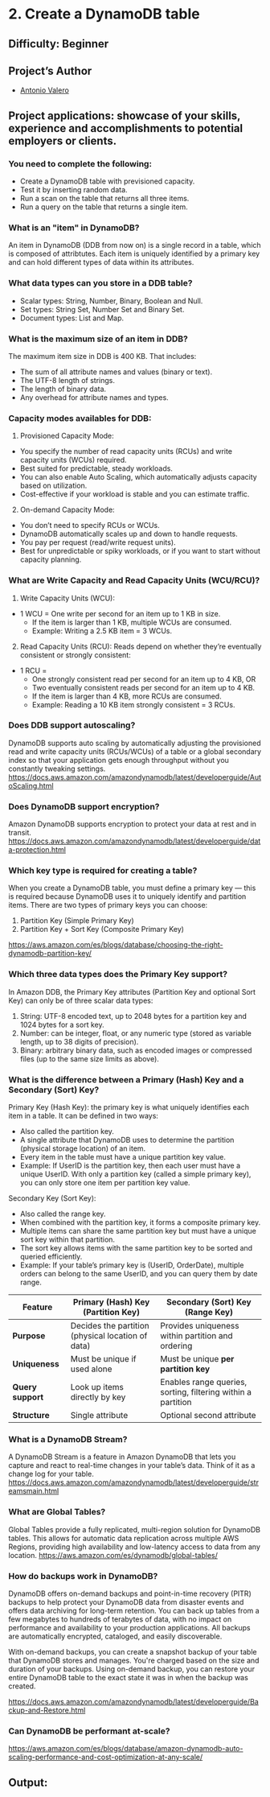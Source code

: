 # 2. Create a DynamoDB table
 
## Difficulty: Beginner

## Project’s Author 
* [Antonio Valero](https://www.linkedin.com/in/avalero89/) 

 
## Project applications: showcase of your skills, experience and accomplishments to potential employers or clients. 
 

### You need to complete the following:

  *   Create a DynamoDB table with previsioned capacity.
  *   Test it by inserting random data.
  *   Run a scan on the table that returns all three items.
  *   Run a query on the table that returns a single item.


### What is an "item" in DynamoDB?
An item in DynamoDB (DDB from now on) is a single record in a table, which is composed of attribtutes. Each item is uniquely identified by a primary key and can hold different types of data within its attributes.


### What data types can you store in a DDB table?
  * Scalar types: String, Number, Binary, Boolean and Null.
  * Set types: String Set, Number Set and Binary Set.
  * Document types: List and Map.  


### What is the maximum size of an item in DDB?
The maximum item size in DDB is 400 KB. That includes:
 * The sum of all attribute names and values (binary or text).
 * The UTF-8 length of strings.
 * The length of binary data.
 * Any overhead for attribute names and types.


### Capacity modes availables for DDB:
1. Provisioned Capacity Mode:
 * You specify the number of read capacity units (RCUs) and write capacity units (WCUs) required.
 * Best suited for predictable, steady workloads.
 * You can also enable Auto Scaling, which automatically adjusts capacity based on utilization.
 * Cost-effective if your workload is stable and you can estimate traffic.


2. On-demand Capacity Mode:
 * You don’t need to specify RCUs or WCUs.
 * DynamoDB automatically scales up and down to handle requests.
 * You pay per request (read/write request units).
 * Best for unpredictable or spiky workloads, or if you want to start without capacity planning.


### What are Write Capacity and Read Capacity Units (WCU/RCU)?
1. Write Capacity Units (WCU):
 *  1 WCU = One write per second for an item up to 1 KB in size.
    * If the item is larger than 1 KB, multiple WCUs are consumed.
     * Example: Writing a 2.5 KB item = 3 WCUs.

    
2. Read Capacity Units (RCU):
Reads depend on whether they’re eventually consistent or strongly consistent:
 * 1 RCU =
   * One strongly consistent read per second for an item up to 4 KB, OR
   * Two eventually consistent reads per second for an item up to 4 KB.
   * If the item is larger than 4 KB, more RCUs are consumed.
   * Example: Reading a 10 KB item strongly consistent = 3 RCUs.


### Does DDB support autoscaling?
DynamoDB supports auto scaling by automatically adjusting the provisioned read and write capacity units (RCUs/WCUs) of a table or a global secondary index so that your application gets enough throughput without you constantly tweaking settings.
https://docs.aws.amazon.com/amazondynamodb/latest/developerguide/AutoScaling.html 


### Does DynamoDB support encryption?
Amazon DynamoDB supports encryption to protect your data at rest and in transit.
https://docs.aws.amazon.com/amazondynamodb/latest/developerguide/data-protection.html


### Which key type is required for creating a table?
When you create a DynamoDB table, you must define a primary key — this is required because DynamoDB uses it to uniquely identify and partition items.
There are two types of primary keys you can choose:
 1. Partition Key (Simple Primary Key)
 2. Partition Key + Sort Key (Composite Primary Key)

https://aws.amazon.com/es/blogs/database/choosing-the-right-dynamodb-partition-key/ 


### Which three data types does the Primary Key support?
In Amazon DDB, the Primary Key attributes (Partition Key and optional Sort Key) can only be of three scalar data types:
1. String: UTF-8 encoded text, up to 2048 bytes for a partition key and 1024 bytes for a sort key.
2. Number: can be integer, float, or any numeric type (stored as variable length, up to 38 digits of precision).
3. Binary: arbitrary binary data, such as encoded images or compressed files (up to the same size limits as above).


### What is the difference between a Primary (Hash) Key and a Secondary (Sort) Key?
Primary Key (Hash Key): the primary key is what uniquely identifies each item in a table. It can be defined in two ways:
 * Also called the partition key.
 * A single attribute that DynamoDB uses to determine the partition (physical storage location) of an item.
 * Every item in the table must have a unique partition key value.
 * Example:
  If UserID is the partition key, then each user must have a unique UserID.
With only a partition key (called a simple primary key), you can only store one item per partition key value.
 
 
 Secondary Key (Sort Key):
 * Also called the range key.
 * When combined with the partition key, it forms a composite primary key.
 * Multiple items can share the same partition key but must have a unique sort key within that partition.
 * The sort key allows items with the same partition key to be sorted and queried efficiently.
 * Example:
  If your table’s primary key is (UserID, OrderDate), multiple orders can belong to the same UserID, and you can query them by date range.

| Feature           | Primary (Hash) Key (Partition Key)                | Secondary (Sort) Key (Range Key)                             |
| ----------------- | ------------------------------------------------- | ------------------------------------------------------------ |
| **Purpose**       | Decides the partition (physical location of data) | Provides uniqueness within partition and ordering            |
| **Uniqueness**    | Must be unique if used alone                      | Must be unique **per partition key**                         |
| **Query support** | Look up items directly by key                     | Enables range queries, sorting, filtering within a partition |
| **Structure**     | Single attribute                                  | Optional second attribute                                    |


### What is a DynamoDB Stream?
A DynamoDB Stream is a feature in Amazon DynamoDB that lets you capture and react to real-time changes in your table’s data.
Think of it as a change log for your table.
https://docs.aws.amazon.com/amazondynamodb/latest/developerguide/streamsmain.html

### What are Global Tables?
Global Tables provide a fully replicated, multi-region solution for DynamoDB tables. This allows for automatic data replication across multiple AWS Regions, providing high availability and low-latency access to data from any location.
https://aws.amazon.com/es/dynamodb/global-tables/


### How do backups work in DynamoDB?
DynamoDB offers on-demand backups and point-in-time recovery (PITR) backups to help protect your DynamoDB data from disaster events and offers data archiving for long-term retention. You can back up tables from a few megabytes to hundreds of terabytes of data, with no impact on performance and availability to your production applications. All backups are automatically encrypted, cataloged, and easily discoverable.

With on-demand backups, you can create a snapshot backup of your table that DynamoDB stores and manages. You're charged based on the size and duration of your backups. Using on-demand backup, you can restore your entire DynamoDB table to the exact state it was in when the backup was created.

https://docs.aws.amazon.com/amazondynamodb/latest/developerguide/Backup-and-Restore.html 

### Can DynamoDB be performant at-scale?
https://aws.amazon.com/es/blogs/database/amazon-dynamodb-auto-scaling-performance-and-cost-optimization-at-any-scale/ 


## Output:


